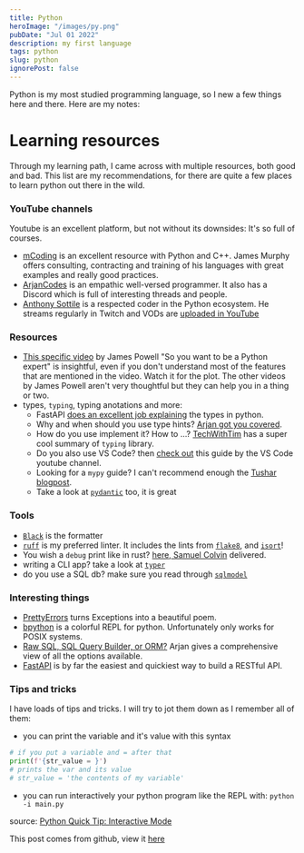 ```yaml
---
title: Python
heroImage: "/images/py.png"
pubDate: "Jul 01 2022"
description: my first language
tags: python
slug: python
ignorePost: false
---
```


Python is my most studied programming language, so I new a few things here and there. Here are my notes:

# Learning resources

Through my learning path, I came across with multiple resources, both good and bad. This list are my recommendations, for there are quite a few places to learn python out there in the wild.

### YouTube channels

Youtube is an excellent platform, but not without its downsides: It's so full of courses.

- [mCoding](https://www.youtube.com/@mCoding) is an excellent resource with Python and C++. James Murphy offers consulting, contracting and training of his languages with great examples and really good practices.
- [ArjanCodes](https://www.youtube.com/@ArjanCodes) is an empathic well-versed programmer. It also has a Discord which is full of interesting threads and people.
- [Anthony Sottile](https://www.youtube.com/@anthonywritescode) is a respected coder in the Python ecosystem. He streams regularly in Twitch and VODs are [uploaded in YouTube](https://www.youtube.com/channel/UChPxcypesw8L-iqltstSI4Q)

### Resources

- [This specific video](https://www.youtube.com/watch?v=cKPlPJyQrt4) by James Powell "So you want to be a Python expert" is insightful, even if you don't understand most of the features that are mentioned in the video. Watch it for the plot. The other videos by James Powell aren't very thoughtful but they can help you in a thing or two.
- types, `typing`, typing anotations and more:
    - FastAPI [does an excellent job explaining](https://fastapi.tiangolo.com/python-types/) the types in python.
    - Why and when should you use type hints? [Arjan got you covered](https://www.youtube.com/watch?v=dgBCEB2jVU0).
    - How do you use implement it? How to ...? [TechWithTim](https://www.youtube.com/watch?v=QORvB-_mbZ0) has a super cool summary of `typing` library.
    - Do you also use VS Code? then [check out](https://www.youtube.com/watch?v=hHBp0r4w86g) this guide by the VS Code youtube channel.
    - Looking for a `mypy` guide? I can't recommend enough the [Tushar blogpost](https://tushar.lol/post/mypy-guide/).
    - Take a look at [`pydantic`](https://github.com/pydantic/pydantic) too, it is great

### Tools

- [`Black`](https://github.com/psf/black) is the formatter
- [`ruff`](https://github.com/astral-sh/ruff) is my preferred linter. It includes the lints from [`flake8`](https://github.com/pycqa/flake8), and [`isort`](https://pycqa.github.io/isort/)!
- You wish a `debug` print like in rust? [here, Samuel Colvin](https://python-devtools.helpmanual.io/usage/) delivered.
- writing a CLI app? take a look at [`typer`](https://github.com/tiangolo/typer)
- do you use a SQL db? make sure you read through [`sqlmodel`](https://github.com/tiangolo/sqlmodel)

### Interesting things

- [PrettyErrors](https://github.com/onelivesleft/PrettyErrors) turns Exceptions into a beautiful poem.
- [bpython](https://www.bpython-interpreter.org/) is a colorful REPL for python. Unfortunately only works for POSIX systems.
- [Raw SQL, SQL Query Builder, or ORM?](https://www.youtube.com/watch?v=x1fCJ7sUXCM) Arjan gives a comprehensive view of all the options available.
- [FastAPI](https://fastapi.tiangolo.com/) is by far the easiest and quickiest way to build a RESTful API.

### Tips and tricks

I have loads of tips and tricks. I will try to jot them down as I remember all of them:

- you can print the variable and it's value with this syntax

```python
# if you put a variable and = after that
print(f'{str_value = }')
# prints the var and its value
# str_value = 'the contents of my variable'
```

- you can run interactively your python program like the REPL with: `python -i main.py`

source: [Python Quick Tip: Interactive Mode](https://www.youtube.com/watch?v=KjHKbmjFZLk)

This post comes from github, view it [here](https://github.com/AucaCoyan/blog/blob/main/src/content/blog/python.md)
